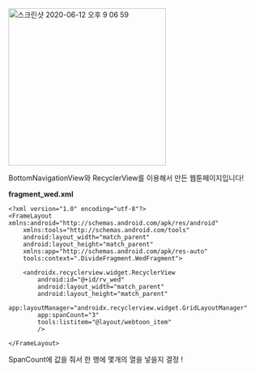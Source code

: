 <img width="311" alt="스크린샷 2020-06-12 오후 9 06 59" src="https://user-images.githubusercontent.com/53978090/84501400-6df3a000-acf1-11ea-8ffb-6d190297e3cb.png">

BottomNavigationView와 RecyclerView를 이용해서 만든 웹툰페이지입니다!

**fragment_wed.xml**


~~~
<?xml version="1.0" encoding="utf-8"?>
<FrameLayout xmlns:android="http://schemas.android.com/apk/res/android"
    xmlns:tools="http://schemas.android.com/tools"
    android:layout_width="match_parent"
    android:layout_height="match_parent"
    xmlns:app="http://schemas.android.com/apk/res-auto"
    tools:context=".DivideFragment.WedFragment">

    <androidx.recyclerview.widget.RecyclerView
        android:id="@+id/rv_wed"
        android:layout_width="match_parent"
        android:layout_height="match_parent"
        app:layoutManager="androidx.recyclerview.widget.GridLayoutManager"
        app:spanCount="3"
        tools:listitem="@layout/webtoon_item"
        />

</FrameLayout>
~~~

SpanCount에 값을 줘서 한 행에 몇개의 열을 넣을지 결정 !
